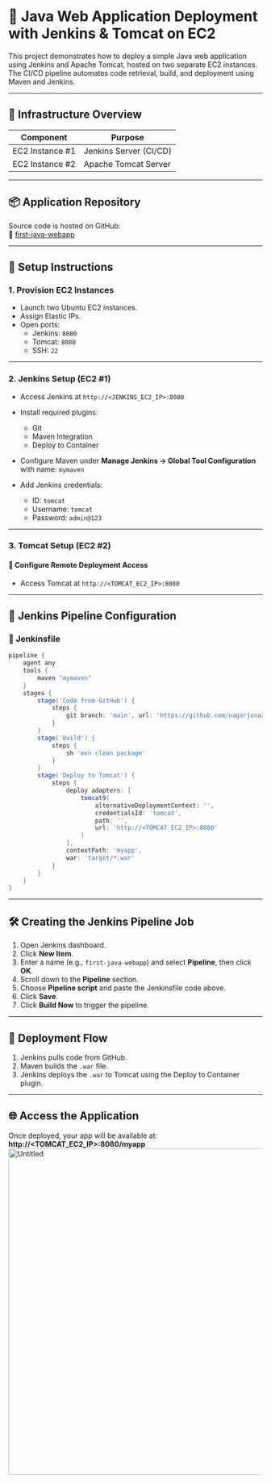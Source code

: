 # 🚀 Java Web Application Deployment with Jenkins & Tomcat on EC2

This project demonstrates how to deploy a simple Java web application using Jenkins and Apache Tomcat, hosted on two separate EC2 instances. The CI/CD pipeline automates code retrieval, build, and deployment using Maven and Jenkins.

---

## 🧱 Infrastructure Overview

| Component        | Purpose                  |
|------------------|---------------------------|
| EC2 Instance #1  | Jenkins Server (CI/CD)    |
| EC2 Instance #2  | Apache Tomcat Server      |

---

## 📦 Application Repository

Source code is hosted on GitHub:  
🔗 [first-java-webapp](https://github.com/nagarjuna281/first-java-webapp.git)

---

## 🔧 Setup Instructions

### 1. Provision EC2 Instances
- Launch two Ubuntu EC2 instances.
- Assign Elastic IPs.
- Open ports:
  - Jenkins: `8080`
  - Tomcat: `8080`
  - SSH: `22`

---

### 2. Jenkins Setup (EC2 #1)
- Access Jenkins at `http://<JENKINS_EC2_IP>:8080`
- Install required plugins:
  - Git
  - Maven Integration
  - Deploy to Container

- Configure Maven under **Manage Jenkins → Global Tool Configuration** with name: `mymaven`
- Add Jenkins credentials:
  - ID: `tomcat`
  - Username: `tomcat`
  - Password: `admin@123`

---

### 3. Tomcat Setup (EC2 #2)

#### 🔐 Configure Remote Deployment Access

- Access Tomcat at `http://<TOMCAT_EC2_IP>:8080`

---

## 🧪 Jenkins Pipeline Configuration

### 🔧 Jenkinsfile

```groovy
pipeline {
    agent any
    tools {
        maven "mymaven"
    }
    stages {
        stage('Code from GitHub') {
            steps {
                git branch: 'main', url: 'https://github.com/nagarjuna281/first-java-webapp.git'
            }
        }
        stage('Build') {
            steps {
                sh 'mvn clean package'
            }
        }
        stage('Deploy to Tomcat') {
            steps {
                deploy adapters: [
                    tomcat9(
                        alternativeDeploymentContext: '', 
                        credentialsId: 'tomcat', 
                        path: '', 
                        url: 'http://<TOMCAT_EC2_IP>:8080'
                    )
                ], 
                contextPath: 'myapp', 
                war: 'target/*.war'
            }
        }
    }
}
```
---

## 🛠️ Creating the Jenkins Pipeline Job

1. Open Jenkins dashboard.
2. Click **New Item**.
3. Enter a name (e.g., `first-java-webapp`) and select **Pipeline**, then click **OK**.
4. Scroll down to the **Pipeline** section.
5. Choose **Pipeline script** and paste the Jenkinsfile code above.
6. Click **Save**.
7. Click **Build Now** to trigger the pipeline.

---

## 🚀 Deployment Flow

1. Jenkins pulls code from GitHub.
2. Maven builds the `.war` file.
3. Jenkins deploys the `.war` to Tomcat using the Deploy to Container plugin.

---

## 🌐 Access the Application

Once deployed, your app will be available at:  
**http://<TOMCAT_EC2_IP>:8080/myapp**
<img width="1366" height="648" alt="Untitled" src="https://github.com/user-attachments/assets/f80791be-f8a1-495e-bcc1-3804da98ee59" />


